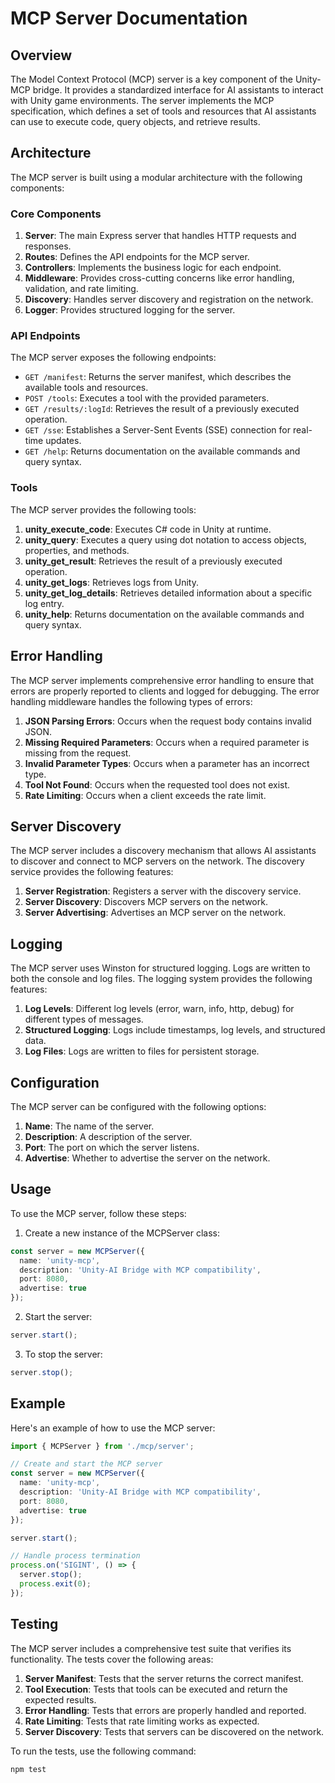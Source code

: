 # MCP Server Documentation

## Overview

The Model Context Protocol (MCP) server is a key component of the Unity-MCP bridge. It provides a standardized interface for AI assistants to interact with Unity game environments. The server implements the MCP specification, which defines a set of tools and resources that AI assistants can use to execute code, query objects, and retrieve results.

## Architecture

The MCP server is built using a modular architecture with the following components:

### Core Components

1. **Server**: The main Express server that handles HTTP requests and responses.
2. **Routes**: Defines the API endpoints for the MCP server.
3. **Controllers**: Implements the business logic for each endpoint.
4. **Middleware**: Provides cross-cutting concerns like error handling, validation, and rate limiting.
5. **Discovery**: Handles server discovery and registration on the network.
6. **Logger**: Provides structured logging for the server.

### API Endpoints

The MCP server exposes the following endpoints:

- `GET /manifest`: Returns the server manifest, which describes the available tools and resources.
- `POST /tools`: Executes a tool with the provided parameters.
- `GET /results/:logId`: Retrieves the result of a previously executed operation.
- `GET /sse`: Establishes a Server-Sent Events (SSE) connection for real-time updates.
- `GET /help`: Returns documentation on the available commands and query syntax.

### Tools

The MCP server provides the following tools:

1. **unity_execute_code**: Executes C# code in Unity at runtime.
2. **unity_query**: Executes a query using dot notation to access objects, properties, and methods.
3. **unity_get_result**: Retrieves the result of a previously executed operation.
4. **unity_get_logs**: Retrieves logs from Unity.
5. **unity_get_log_details**: Retrieves detailed information about a specific log entry.
6. **unity_help**: Returns documentation on the available commands and query syntax.

## Error Handling

The MCP server implements comprehensive error handling to ensure that errors are properly reported to clients and logged for debugging. The error handling middleware handles the following types of errors:

1. **JSON Parsing Errors**: Occurs when the request body contains invalid JSON.
2. **Missing Required Parameters**: Occurs when a required parameter is missing from the request.
3. **Invalid Parameter Types**: Occurs when a parameter has an incorrect type.
4. **Tool Not Found**: Occurs when the requested tool does not exist.
5. **Rate Limiting**: Occurs when a client exceeds the rate limit.

## Server Discovery

The MCP server includes a discovery mechanism that allows AI assistants to discover and connect to MCP servers on the network. The discovery service provides the following features:

1. **Server Registration**: Registers a server with the discovery service.
2. **Server Discovery**: Discovers MCP servers on the network.
3. **Server Advertising**: Advertises an MCP server on the network.

## Logging

The MCP server uses Winston for structured logging. Logs are written to both the console and log files. The logging system provides the following features:

1. **Log Levels**: Different log levels (error, warn, info, http, debug) for different types of messages.
2. **Structured Logging**: Logs include timestamps, log levels, and structured data.
3. **Log Files**: Logs are written to files for persistent storage.

## Configuration

The MCP server can be configured with the following options:

1. **Name**: The name of the server.
2. **Description**: A description of the server.
3. **Port**: The port on which the server listens.
4. **Advertise**: Whether to advertise the server on the network.

## Usage

To use the MCP server, follow these steps:

1. Create a new instance of the MCPServer class:

```typescript
const server = new MCPServer({
  name: 'unity-mcp',
  description: 'Unity-AI Bridge with MCP compatibility',
  port: 8080,
  advertise: true
});
```

2. Start the server:

```typescript
server.start();
```

3. To stop the server:

```typescript
server.stop();
```

## Example

Here's an example of how to use the MCP server:

```typescript
import { MCPServer } from './mcp/server';

// Create and start the MCP server
const server = new MCPServer({
  name: 'unity-mcp',
  description: 'Unity-AI Bridge with MCP compatibility',
  port: 8080,
  advertise: true
});

server.start();

// Handle process termination
process.on('SIGINT', () => {
  server.stop();
  process.exit(0);
});
```

## Testing

The MCP server includes a comprehensive test suite that verifies its functionality. The tests cover the following areas:

1. **Server Manifest**: Tests that the server returns the correct manifest.
2. **Tool Execution**: Tests that tools can be executed and return the expected results.
3. **Error Handling**: Tests that errors are properly handled and reported.
4. **Rate Limiting**: Tests that rate limiting works as expected.
5. **Server Discovery**: Tests that servers can be discovered on the network.

To run the tests, use the following command:

```bash
npm test
```
